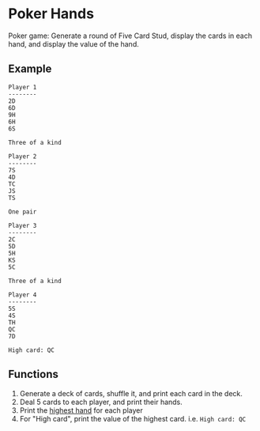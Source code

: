# Poker Hands

Poker game: Generate a round of Five Card Stud, display the cards in each hand, and display
the value of the hand.

## Example

    Player 1
    --------
    2D
    6D
    9H
    6H
    6S

    Three of a kind

    Player 2
    --------
    7S
    4D
    TC
    JS
    TS

    One pair

    Player 3
    --------
    2C
    5D
    5H
    KS
    5C

    Three of a kind

    Player 4
    --------
    5S
    4S
    TH
    QC
    7D

    High card: QC

## Functions

1. Generate a deck of cards, shuffle it, and print each card in the deck.
1. Deal 5 cards to each player, and print their hands.
1. Print the [highest hand] for each player
1. For "High card", print the value of the highest card. i.e. `High card: QC`

[highest hand]: http://en.wikipedia.org/wiki/List_of_poker_hands
